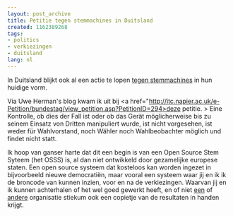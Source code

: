 ```yaml
---
layout: post_archive
title: Petitie tegen stemmachines in Duitsland
created: 1162389268
tags:
- politics
- verkiezingen
- duitsland
lang: nl
---
```

In Duitsland blijkt ook al een actie te lopen [tegen stemmachines](http://www.wijvertrouwenstemcomputersniet.nl) in hun huidige vorm.

Via Uwe Herman's blog kwam ik uit bij <a href="http://itc.napier.ac.uk/e-Petition/bundestag/view_petition.asp?PetitionID=294>deze petitie. > Eine Kontrolle, ob dies der Fall ist oder ob das Gerät möglicherweise bis zu seinem Einsatz von Dritten manipuliert wurde, ist nicht vorgesehen, ist weder für Wahlvorstand, noch Wähler noch Wahlbeobachter möglich und findet nicht statt.

Ik hoop van ganser harte dat dit een begin is van een Open Source Stem Syteem (het OSSS) is, al dan niet ontwikkeld door gezamelijke europese staten. Een open source systeem dat kosteloos kan worden ingezet in bijvoorbeeld nieuwe democratiën, maar vooral een systeem waar jij en ik ik de broncode van kunnen inzien, voor en na de verkiezingen. Waarvan jij en ik kunnen achterhalen of het wel goed gewerkt heeft, en of niet [een](http://nl.wikipedia.org/wiki/CIA) of [andere](http://nl.wikipedia.org/wiki/Mossad) organisatie stiekum ook een copietje van de resultaten in handen krijgt. 
